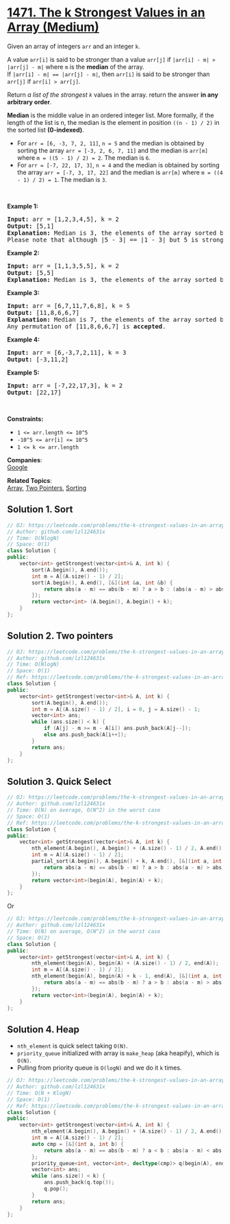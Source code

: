 # [1471. The k Strongest Values in an Array (Medium)](https://leetcode.com/problems/the-k-strongest-values-in-an-array/)

<p>Given an array of integers <code>arr</code>&nbsp;and an integer <code>k</code>.</p>

<p>A value <code>arr[i]</code> is said to be stronger than a value <code>arr[j]</code> if <code>|arr[i] - m| &gt; |arr[j]&nbsp;- m|</code> where <code>m</code> is the <strong>median</strong> of the array.<br>
If <code>|arr[i] - m| == |arr[j] - m|</code>, then <code>arr[i]</code> is said to be stronger than <code>arr[j]</code> if <code>arr[i] &gt; arr[j]</code>.</p>

<p>Return <em>a list of the strongest <code>k</code></em> values in the array. return the answer <strong>in any arbitrary order</strong>.</p>

<p><strong>Median</strong> is the middle value in an ordered integer list. More formally, if the length of the list is n, the median is the element in position <code>((n - 1) / 2)</code> in the sorted list&nbsp;<strong>(0-indexed)</strong>.</p>

<ul>
	<li>For <code>arr =&nbsp;[6, -3, 7, 2, 11]</code>,&nbsp;<code>n = 5</code> and the median is obtained by sorting the array&nbsp;<code>arr = [-3, 2, 6, 7, 11]</code> and the median is <code>arr[m]</code> where <code>m = ((5 - 1) / 2) = 2</code>. The median is <code>6</code>.</li>
	<li>For <code>arr =&nbsp;[-7, 22, 17, 3]</code>,&nbsp;<code>n = 4</code> and the median is obtained by sorting the array&nbsp;<code>arr = [-7, 3, 17, 22]</code> and the median is <code>arr[m]</code> where <code>m = ((4 - 1) / 2) = 1</code>. The median is <code>3</code>.</li>
</ul>

<p>&nbsp;</p>
<p><strong>Example 1:</strong></p>

<pre><strong>Input:</strong> arr = [1,2,3,4,5], k = 2
<strong>Output:</strong> [5,1]
<strong>Explanation:</strong> Median is 3, the elements of the array sorted by the strongest are [5,1,4,2,3]. The strongest 2 elements are [5, 1]. [1, 5] is also <strong>accepted</strong> answer.
Please note that although |5 - 3| == |1 - 3| but 5 is stronger than 1 because 5 &gt; 1.
</pre>

<p><strong>Example 2:</strong></p>

<pre><strong>Input:</strong> arr = [1,1,3,5,5], k = 2
<strong>Output:</strong> [5,5]
<strong>Explanation:</strong> Median is 3, the elements of the array sorted by the strongest are [5,5,1,1,3]. The strongest 2 elements are [5, 5].
</pre>

<p><strong>Example 3:</strong></p>

<pre><strong>Input:</strong> arr = [6,7,11,7,6,8], k = 5
<strong>Output:</strong> [11,8,6,6,7]
<strong>Explanation:</strong> Median is 7, the elements of the array sorted by the strongest are [11,8,6,6,7,7].
Any permutation of [11,8,6,6,7] is <strong>accepted</strong>.
</pre>

<p><strong>Example 4:</strong></p>

<pre><strong>Input:</strong> arr = [6,-3,7,2,11], k = 3
<strong>Output:</strong> [-3,11,2]
</pre>

<p><strong>Example 5:</strong></p>

<pre><strong>Input:</strong> arr = [-7,22,17,3], k = 2
<strong>Output:</strong> [22,17]
</pre>

<p>&nbsp;</p>
<p><strong>Constraints:</strong></p>

<ul>
	<li><code>1 &lt;= arr.length &lt;= 10^5</code></li>
	<li><code>-10^5 &lt;= arr[i] &lt;= 10^5</code></li>
	<li><code>1 &lt;= k &lt;= arr.length</code></li>
</ul>

**Companies**:  
[Google](https://leetcode.com/company/google)

**Related Topics**:  
[Array](https://leetcode.com/tag/array/), [Two Pointers](https://leetcode.com/tag/two-pointers/), [Sorting](https://leetcode.com/tag/sorting/)

## Solution 1. Sort

```cpp
// OJ: https://leetcode.com/problems/the-k-strongest-values-in-an-array/
// Author: github.com/lzl124631x
// Time: O(NlogN)
// Space: O(1)
class Solution {
public:
    vector<int> getStrongest(vector<int>& A, int k) {
        sort(A.begin(), A.end());
        int m = A[(A.size() - 1) / 2];
        sort(A.begin(), A.end(), [&](int &a, int &b) {
            return abs(a - m) == abs(b - m) ? a > b : (abs(a - m) > abs(b - m));
        });
        return vector<int> (A.begin(), A.begin() + k);
    }
};
```

## Solution 2. Two pointers

```cpp
// OJ: https://leetcode.com/problems/the-k-strongest-values-in-an-array/
// Author: github.com/lzl124631x
// Time: O(NlogN)
// Space: O(1)
// Ref: https://leetcode.com/problems/the-k-strongest-values-in-an-array/discuss/674384/C%2B%2BJavaPython-Two-Pointers-%2B-3-Bonuses
class Solution {
public:
    vector<int> getStrongest(vector<int>& A, int k) {
        sort(A.begin(), A.end());
        int m = A[(A.size() - 1) / 2], i = 0, j = A.size() - 1;
        vector<int> ans;
        while (ans.size() < k) {
            if (A[j] - m >= m - A[i]) ans.push_back(A[j--]);
            else ans.push_back(A[i++]);
        }
        return ans;
    }
};
```

## Solution 3. Quick Select

```cpp
// OJ: https://leetcode.com/problems/the-k-strongest-values-in-an-array/
// Author: github.com/lzl124631x
// Time: O(N) on average, O(N^2) in the worst case
// Space: O(1)
// Ref: https://leetcode.com/problems/the-k-strongest-values-in-an-array/discuss/674384/C%2B%2BJavaPython-Two-Pointers-%2B-3-Bonuses
class Solution {
public:
    vector<int> getStrongest(vector<int>& A, int k) {
        nth_element(A.begin(), A.begin() + (A.size() - 1) / 2, A.end());
        int m = A[(A.size() - 1) / 2];
        partial_sort(A.begin(), A.begin() + k, A.end(), [&](int a, int b) {
            return abs(a - m) == abs(b - m) ? a > b : abs(a - m) > abs(b - m);
        });
        return vector<int>(begin(A), begin(A) + k);
    }
};
```

Or

```cpp
// OJ: https://leetcode.com/problems/the-k-strongest-values-in-an-array/
// Author: github.com/lzl124631x
// Time: O(N) on average, O(N^2) in the worst case
// Space: O(2)
class Solution {
public:
    vector<int> getStrongest(vector<int>& A, int k) {
        nth_element(begin(A), begin(A) + (A.size() - 1) / 2, end(A));
        int m = A[(A.size() - 1) / 2];
        nth_element(begin(A), begin(A) + k - 1, end(A), [&](int a, int b) { 
            return abs(a - m) == abs(b - m) ? a > b : abs(a - m) > abs(b - m);
        });
        return vector<int>(begin(A), begin(A) + k);
    }
};
```

## Solution 4. Heap

* `nth_element` is quick select taking `O(N)`.
* `priority_queue` initialized with array is `make_heap` (aka heapify), which is `O(N)`.
* Pulling from priority queue is `O(logN)` and we do it `k` times.

```cpp
// OJ: https://leetcode.com/problems/the-k-strongest-values-in-an-array/
// Author: github.com/lzl124631x
// Time: O(N + KlogN)
// Space: O(1)
// Ref: https://leetcode.com/problems/the-k-strongest-values-in-an-array/discuss/674384/C%2B%2BJavaPython-Two-Pointers-%2B-3-Bonuses
class Solution {
public:
    vector<int> getStrongest(vector<int>& A, int k) {
        nth_element(A.begin(), A.begin() + (A.size() - 1) / 2, A.end());
        int m = A[(A.size() - 1) / 2];
        auto cmp = [&](int a, int b) {
            return abs(a - m) == abs(b - m) ? a < b : abs(a - m) < abs(b - m); 
        };
        priority_queue<int, vector<int>, decltype(cmp)> q(begin(A), end(A), cmp);
        vector<int> ans;
        while (ans.size() < k) {
            ans.push_back(q.top());
            q.pop();
        }
        return ans;
    }
};
```